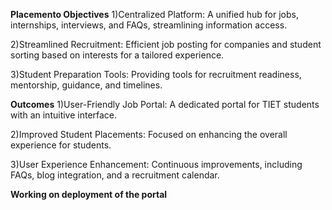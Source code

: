 **Placemento Objectives**
1)Centralized Platform:
A unified hub for jobs, internships, interviews, and FAQs, streamlining information access.

2)Streamlined Recruitment:
Efficient job posting for companies and student sorting based on interests for a tailored experience.

3)Student Preparation Tools:
Providing tools for recruitment readiness, mentorship, guidance, and timelines.

**Outcomes**
1)User-Friendly Job Portal:
A dedicated portal for TIET students with an intuitive interface.

2)Improved Student Placements:
Focused on enhancing the overall experience for students.

3)User Experience Enhancement:
Continuous improvements, including FAQs, blog integration, and a recruitment calendar.

**Working on deployment of the portal**
